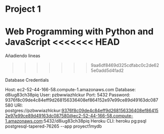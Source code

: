 # Project 1

Web Programming with Python and JavaScript
<<<<<<< HEAD
=======
Añadiendo lineas
>>>>>>> 9aa6df8469d325cdfabc0c2de625e0add5d4fad2

Database Credentials

Host:       ec2-52-44-166-58.compute-1.amazonaws.com
Database:   d8iug83ch38piq
User:       pzbwwiazhlckur
Port:       5432
Password:   9376f8c09de4c84eff9d268156336408ef864152e97e99ce89d49163dc087580
URI:        postgres://pzbwwiazhlckur:9376f8c09de4c84eff9d268156336408ef864152e97e99ce89d49163dc087580@ec2-52-44-166-58.compute-1.amazonaws.com:5432/d8iug83ch38piq
Heroku CLI:  heroku pg:psql postgresql-tapered-76265 --app proyect1mydb
